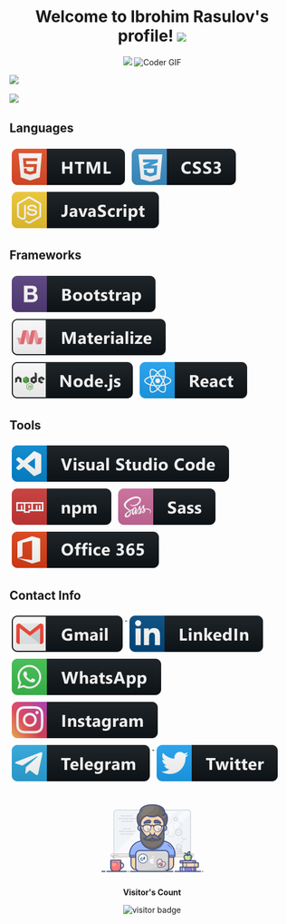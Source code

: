 <abc>
    <h1 align="center">
      Welcome to Ibrohim Rasulov's profile!
      <img src="https://media.giphy.com/media/26Fxy3Iz1ari8oytO/giphy.gif" width="80">
    </h1>
    <p  align="center">
      <img src="https://readme-typing-svg.herokuapp.com/?lines=I'm%20Full%20Stack%20Web%20Developer;Self-taught%20UI%2FUX%20Designer;Always%20learning%20new%20things&font=Fira%20Code&center=true&width=540&height=50&color=6948fb&vCenter=true&size=23">
      <img src="https://media.giphy.com/media/SWoSkN6DxTszqIKEqv/giphy.gif" alt="Coder GIF" width="500">
    </p>
</abc>

![](https://github-readme-stats.vercel.app/api?username=IbrohimRasulov&hide_border=true&hide_title=true&show_icons=true&include_all_commits=true&count_private=true&line_height=21&text_color=000&icon_color=000&bg_color=0,ea6161,ffc64d,fffc4d,52fa5a&theme=graywhite)

![](http://github-readme-streak-stats.herokuapp.com?user=IbrohimRasulov&theme=soft-green&date_format=M%20j%5B%2C%20Y%5D)

<!-- For more icons please follow https://github.com/MikeCodesDotNET/ColoredBadges -->

## Languages
<p align="left">
  <img  src="svg/dev/languages/html.svg"  alt="html"  style="vertical-align:top; margin:6px 4px">
  <img  src="svg/dev/languages/css3.svg"  alt="css3"  style="vertical-align:top; margin:6px 4px">
  <img  src="svg/dev/languages/js.svg"  alt="js"  style="vertical-align:top; margin:6px 4px">
</p>

## Frameworks
<p align="left">
	<img  src="svg/dev/frameworks/bootstrap.svg"  alt="bootstrap"  style="vertical-align:top; margin:6px 4px">
  <img  src="svg/dev/frameworks/materialize.svg"  alt="materialize"  style="vertical-align:top; margin:6px 4px">
  <img  src="svg/dev/frameworks/nodejs.svg"  alt="nodejs"  style="vertical-align:top; margin:6px 4px">
  <img src="svg/dev/frameworks/react.svg" alt="react" style="vertical-align:top; margin:6px 4px">
</p>

## Tools
<p align="left">
  <img  src="svg/dev/tools/visualstudio_code.svg"  alt="visualstudio_code"  style="vertical-align:top; margin:6px 4px">
  <img  src="svg/dev/services/npm.svg"  alt="npm"  style="vertical-align:top; margin:6px 4px">
  <img  src="svg/dev/languages/sass.svg"  alt="sass"  style="vertical-align:top; margin:6px 4px">
  <img src="svg/dev/services/office_365.svg" alt="office 365" style="vertical-align:top; margin:6px 4px">
</p>

## Contact Info
<p align="left">
  <a  href="https://mail.google.com/mail/u/?authuser=ibrohim05062000@gmail.com">
  <img  src="svg/social/gmail.svg"  alt="gmail"  style="vertical-align:top; margin:6px 4px">
  </a>

  <a  href="https://www.linkedin.com/in/ibrohim-rasulov-a88352209/">
  <img  src="svg/social/linkedin.svg"  alt="linkedin"  style="vertical-align:top; margin:6px 4px">
  </a>

  <a  href="#">
  <img  src="svg/social/whatsapp.svg"  alt="whatsapp"  style="vertical-align:top; margin:6px 4px">
  </a>

  <a  href="https://www.instagram.com/ibrohim_rasulovs/">
  <img  src="svg/social/instagram.svg"  alt="instagram"  style="vertical-align:top; margin:6px 4px">
  </a>

  <a  href="#">
  <img  src="svg/social/telegram.svg"  alt="telegram"  style="vertical-align:top; margin:6px 4px">
  </a>

  <a  href="https://twitter.com/IbrohimRasu1ov">
  <img  src="svg/social/twitter.svg"  alt="twitter"  style="vertical-align:top; margin:6px 4px">
  </a>
</p>

<!-- For more icons please follow https://github.com/MikeCodesDotNET/ColoredBadges -->

<p  align="center">
      <img src="https://raw.githubusercontent.com/Elanza-48/Elanza-48/41a4790484e268102dfdab2b7c59d440d3ffafab/resources/img/geek.gif" alt="Coder GIF" width="200">
    </p>

<p align="center"><b>Visitor's Count</b></p>
<p align="center"><img src="https://profile-counter.glitch.me/IbrohimRasulov/count.svg" alt="visitor badge"/></p>